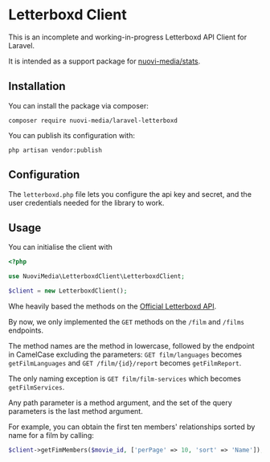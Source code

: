 # Letterboxd Client

This is an incomplete and working-in-progress Letterboxd API Client for Laravel.

It is intended as a support package for [nuovi-media/stats](https://github.com/nuovi-media/stats).

## Installation

You can install the package via composer:

    composer require nuovi-media/laravel-letterboxd

You can publish its configuration with:

    php artisan vendor:publish

## Configuration

The `letterboxd.php` file lets you configure the api key and secret, and the user credentials needed for the library to
work.

## Usage

You can initialise the client with

```php
<?php

use NuoviMedia\LetterboxdClient\LetterboxdClient;

$client = new LetterboxdClient();
```

Whe heavily based the methods on the [Official Letterboxd API](http://api-docs.letterboxd.com/).

By now, we only implemented the `GET` methods on the `/film` and `/films` endpoints.

The method names are the method in lowercase, followed by the endpoint in CamelCase excluding the
parameters: `GET film/languages` becomes `getFilmLanguages` and `GET /film/{id}/report` becomes `getFilmReport`.

The only naming exception is `GET film/film-services` which becomes `getFilmServices`.

Any path parameter is a method argument, and the set of the query parameters is the last method argument.

For example, you can obtain the first ten members' relationships sorted by name for a film by calling:
```php 
$client->getFimMembers($movie_id, ['perPage' => 10, 'sort' => 'Name']);
```